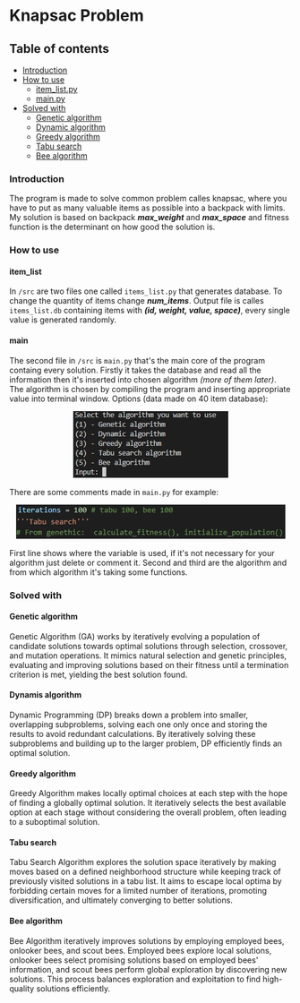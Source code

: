 # Knapsac Problem
## Table of contents
- [Introduction](#introduction)
- [How to use](#how-to-use)
    - [item_list.py](#item_list)
    - [main.py](#main)
- [Solved with](#solved-with)
    - [Genetic algorithm](#genetic-algorithm)
    - [Dynamic algorithm](#dynamic-algorithm)
    - [Greedy algorithm](#greedy-algorithm)
    - [Tabu search](#tabu-search)
    - [Bee algorithm](#bee-algorithm)
### Introduction
The program is made to solve common problem calles knapsac, where you have to put as many valuable items as possible into a backpack with limits. My solution is based on backpack ***max_weight*** and ***max_space*** and fitness function is the determinant on how good the solution is.
### How to use
#### item_list
In `/src` are two files one called `items_list.py` that generates database. To change the quantity of items change ***num_items***. Output file is calles `items_list.db` containing items with ***(id, weight, value, space)***, every single value is generated randomly.
#### main
The second file in `/src` is `main.py` that's the main core of the program containg every solution. Firstly it takes the database and read all the information then it's inserted into chosen algorithm *(more of them later)*. The algorithm is chosen by compiling the program and inserting appropriate value into terminal window. Options (data made on 40 item database):

<p align="center" width="100%">
    <img src="images/compiling.jpg">
</p>

There are some comments made in `main.py` for example:
<p align="center" width="100%">
    <img src="images/code.jpg">
</p>
First line shows where the variable is used, if it's not necessary for your algorithm just delete or comment it. Second and third are the algorithm and from which algorithm it's taking some functions.

### Solved with
#### Genetic algorithm
Genetic Algorithm (GA) works by iteratively evolving a population of candidate solutions towards optimal solutions through selection, crossover, and mutation operations. It mimics natural selection and genetic principles, evaluating and improving solutions based on their fitness until a termination criterion is met, yielding the best solution found.
#### Dynamis algorithm
Dynamic Programming (DP) breaks down a problem into smaller, overlapping subproblems, solving each one only once and storing the results to avoid redundant calculations. By iteratively solving these subproblems and building up to the larger problem, DP efficiently finds an optimal solution.
#### Greedy algorithm
Greedy Algorithm makes locally optimal choices at each step with the hope of finding a globally optimal solution. It iteratively selects the best available option at each stage without considering the overall problem, often leading to a suboptimal solution.
#### Tabu search
Tabu Search Algorithm explores the solution space iteratively by making moves based on a defined neighborhood structure while keeping track of previously visited solutions in a tabu list. It aims to escape local optima by forbidding certain moves for a limited number of iterations, promoting diversification, and ultimately converging to better solutions.
#### Bee algorithm
Bee Algorithm iteratively improves solutions by employing employed bees, onlooker bees, and scout bees. Employed bees explore local solutions, onlooker bees select promising solutions based on employed bees' information, and scout bees perform global exploration by discovering new solutions. This process balances exploration and exploitation to find high-quality solutions efficiently.
